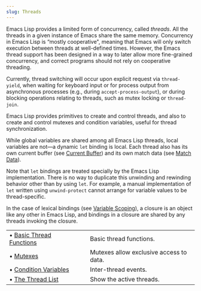```yaml
---
slug: Threads
---
```


Emacs Lisp provides a limited form of concurrency, called *threads*. All the threads in a given instance of Emacs share the same memory. Concurrency in Emacs Lisp is “mostly cooperative", meaning that Emacs will only switch execution between threads at well-defined times. However, the Emacs thread support has been designed in a way to later allow more fine-grained concurrency, and correct programs should not rely on cooperative threading.

Currently, thread switching will occur upon explicit request via `thread-yield`, when waiting for keyboard input or for process output from asynchronous processes (e.g., during `accept-process-output`), or during blocking operations relating to threads, such as mutex locking or `thread-join`.

Emacs Lisp provides primitives to create and control threads, and also to create and control mutexes and condition variables, useful for thread synchronization.

While global variables are shared among all Emacs Lisp threads, local variables are not—a dynamic `let` binding is local. Each thread also has its own current buffer (see [Current Buffer](Current-Buffer)) and its own match data (see [Match Data](Match-Data)).

Note that `let` bindings are treated specially by the Emacs Lisp implementation. There is no way to duplicate this unwinding and rewinding behavior other than by using `let`. For example, a manual implementation of `let` written using `unwind-protect` cannot arrange for variable values to be thread-specific.

In the case of lexical bindings (see [Variable Scoping](Variable-Scoping)), a closure is an object like any other in Emacs Lisp, and bindings in a closure are shared by any threads invoking the closure.

|                                                    |    |                                         |
| :------------------------------------------------- | -- | :-------------------------------------- |
| • [Basic Thread Functions](Basic-Thread-Functions) |    | Basic thread functions.                 |
| • [Mutexes](Mutexes)                               |    | Mutexes allow exclusive access to data. |
| • [Condition Variables](Condition-Variables)       |    | Inter-thread events.                    |
| • [The Thread List](The-Thread-List)               |    | Show the active threads.                |
